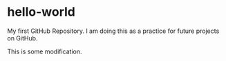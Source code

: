 # hello-world
My first GitHub Repository.
I am doing this as a practice for future projects on GitHub.

This is some modification.
